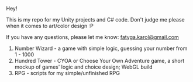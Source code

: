 Hey!

This is my repo for my Unity projects and C# code.
Don't judge me please when it comes to art/color design :P

If you have any questions, please let me know: fatyga.karol@gmail.com

1. Number Wizard - a game with simple logic, guessing your number from 1 - 1000
2. Hundred Tower - CYOA or Choose Your Own Adventure game, a short mockup of games' logic and choice design; WebGL build
3. RPG - scripts for my simple/unfinished RPG

